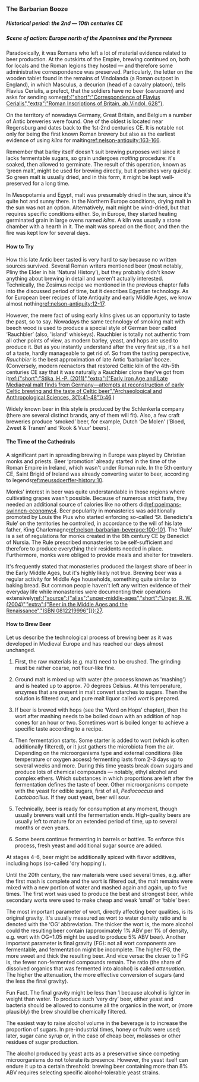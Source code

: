### The Barbarian Booze
##### Historical period: the 2nd — 10th centuries CE
##### Scene of action: Europe north of the Apennines and the Pyrenees

Paradoxically, it was Romans who left a lot of material evidence related to beer production. At the outskirts of the Empire, brewing continued on, both for locals and the Roman legions they hosted — and therefore some administrative correspondence was preserved. Particularly, the letter on the wooden tablet found in the remains of Vindolanda (a Roman outpost in England), in which Masculus, a decurion (head of a cavalry platoon), tells Flavius Cerialis, a prefect, that the soldiers have no beer (*ceruesam*) and asks for sending some[ref:{"short":"Correspondence of Flavius Cerialis","extra":"Roman Inscriptions of Britain, ab.Vindol. 628"}](https://romaninscriptionsofbritain.org/inscriptions/TabVindol628).

On the territory of nowadays Germany, Great Britain, and Belgium a number of Antic breweries were found. One of the oldest is located near Regensburg and dates back to the 1st-2nd centuries CE. It is notable not only for being the first known Roman brewery but also as the earliest evidence of using *kilns* for malting[ref:nelson-antiquity:163-166]().

Remember that barley itself doesn't suit brewing purposes well since it lacks fermentable sugars, so grain undergoes *malting* procedure: it's soaked, then allowed to germinate. The result of this operation, known as ‘green malt’, might be used for brewing directly, but it perishes very quickly. So green malt is usually dried, and in this form, it might be kept well-preserved for a long time.

In Mesopotamia and Egypt, malt was presumably dried in the sun, since it's quite hot and sunny there. In the Northern Europe conditions, drying malt in the sun was not an option. Alternatively, malt might be wind-dried, but that requires specific conditions either. So, in Europe, they started heating germinated grain in large ovens named *kilns*. A kiln was usually a stone chamber with a hearth in it. The malt was spread on the floor, and then the fire was kept low for several days.

#### How to Try

How this late Antic beer tasted is very hard to say because no written sources survived. Several Roman writers mentioned beer (most notably, Pliny the Elder in his ‘Natural History’), but they probably didn't know anything about brewing in detail and weren't actually interested. Technically, the Zosimus recipe we mentioned in the previous chapter falls into the discussed period of time, but it describes Egyptian technology. As for European beer recipes of late Antiquity and early Middle Ages, we know almost nothing[ref:nelson-antiquity:12-17]().

However, the mere fact of using early kilns gives us an opportunity to taste the past, so to say. Nowadays the same technology of smoking malt with beech wood is used to produce a special style of German beer called ‘Rauchbier’ (also, 'island' whiskeys). Rauchbier is totally not authentic from all other points of view, as modern barley, yeast, and hops are used to produce it. But as you instantly understand after the very first sip, it's a hell of a taste, hardly manageable to get rid of. So from the tasting perspective, *Rauchbier* is the best approximation of late Antic ‘barbarian’ booze. (Conversely, modern reenactors that restored Celtic kiln of the 4th-5th centuries CE say that it was naturally a Rauchbier clone they've got from it[ref:{"short":"Stika, H.-P. (2011)","extra":["Early Iron Age and Late Mediaeval malt finds from Germany—attempts at reconstruction of early Celtic brewing and the taste of Celtic beer","Archaeological and Anthropological Sciences, 3(1):41-48"]}:46](https://www.researchgate.net/publication/225682712_Early_Iron_Age_and_Late_Mediaeval_malt_finds_from_Germany-attempts_at_reconstruction_of_early_Celtic_brewing_and_the_taste_of_Celtic_beer).)

Widely known beer in this style is produced by the Schlenkerla company (there are several distinct brands, any of them will fit). Also, a few craft breweries produce ‘smoked’ beer, for example, Dutch ‘De Molen’ (‘Bloed, Zweet & Tranen’ and ‘Rook & Vuur’ beers).

#### The Time of the Cathedrals

A significant part in spreading brewing in Europe was played by Christian monks and priests. Beer ‘promotion’ already started in the time of the Roman Empire in Ireland, which wasn't under Roman rule. In the 5th century CE, Saint Brigid of Ireland was already converting water to beer, according to legends[ref:meussdoerffer-history:10]().

Monks' interest in beer was quite understandable in those regions where cultivating grapes wasn't possible. Because of numerous strict fasts, they needed an additional source of calories like no others did[ref:poelmans-swinnen-economy:4](). Beer popularity in monasteries was additionally promoted by Louis the Pius who started enforcing so-called ‘St. Benedicts's Rule’ on the territories he controlled, in accordance to the will of his late father, King Charlemagne[ref:nelson-barbarian-beverage:100-101](). The ‘Rule’ is a set of regulations for monks created in the 6th century CE by Benedict of Nursia. The Rule prescribed monasteries to be self-sufficient and therefore to produce everything their residents needed in place. Furthermore, monks were obliged to provide meals and shelter for travelers.

It's frequently stated that monasteries produced the largest share of beer in the Early Middle Ages, but it's highly likely not true. Brewing beer was a regular activity for Middle Age households, something quite similar to baking bread. But common people haven't left any written evidence of their everyday life while monasteries were documenting their operations extensively[ref:{"source":{"alias":"unger-middle-ages","short":"Unger, R. W. (2004)","extra":["Beer in the Middle Ages and the Renaissance","ISBN 0812219996"]}}:27]().

#### How to Brew Beer

Let us describe the technological process of brewing beer as it was developed in Medieval Europe and has reached our days almost unchanged.

  1. First, the raw materials (e.g. malt) need to be crushed. The grinding must be rather coarse, not flour-like fine.

  2. Ground malt is mixed up with water (the process known as 'mashing') and is heated up to approx. 70 degrees Celsius. At this temperature, enzymes that are present in malt convert starches to sugars. Then the solution is filtered out, and pure malt liquor called *wort* is prepared.

  3. If beer is brewed with hops (see the ‘Word on Hops’ chapter), then the wort after mashing needs to be boiled down with an addition of hop cones for an hour or two. Sometimes wort is boiled longer to achieve a specific taste according to a recipe.

  4. Then fermentation starts. Some starter is added to wort (which is often additionally filtered), or it just gathers the microbiota from the air. Depending on the microorganisms type and external conditions (like temperature or oxygen access) fermenting lasts from 2-3 days up to several weeks and more. During this time yeasts break down sugars and produce lots of chemical compounds — notably, ethyl alcohol and complex ethers. Which substances in which proportions are left after the fermentation defines the taste of beer. Other microorganisms compete with the yeast for edible sugars, first of all, *Pediococcus* and *Lactobacillus*. If they oust yeast, beer will sour.

  5. Technically, beer is ready for consumption at any moment, though usually brewers wait until the fermentation ends. High-quality beers are usually left to mature for an extended period of time, up to several months or even years.

  6. Some beers continue fermenting in barrels or bottles. To enforce this process, fresh yeast and additional sugar source are added.

At stages 4-6, beer might be additionally spiced with flavor additives, including hops (so-called 'dry hopping').

Until the 20th century, the raw materials were used several times, e.g. after the first mash is complete and the wort is filtered out, the malt remains were mixed with a new portion of water and mashed again and again, up to five times. The first wort was used to produce the best and strongest beer, while secondary worts were used to make cheap and weak ‘small’ or ‘table’ beer.

The most important parameter of wort, directly affecting beer qualities, is its original gravity. It's usually measured as wort to water density ratio and is denoted with the ‘OG’ abbreviation. The thicker the wort is, the more alcohol could the resulting beer contain (approximately 1% ABV per 1% of density, e.g. wort with OG=1.05 might be used to produce 5% ABV beer). Another important parameter is final gravity (FG): not all wort components are fermentable, and fermentation might be incomplete. The higher FG, the more sweet and thick the resulting beer. And vice versa: the closer to 1 FG is, the fewer non-fermented compounds remain. The ratio (the share of dissolved organics that was fermented into alcohol) is called *attenuation*. The higher the attenuation, the more effective conversion of sugars (and the less the final gravity).

Fun Fact. The final gravity might be less than 1 because alcohol is lighter in weight than water. To produce such ‘very dry’ beer, either yeast and bacteria should be allowed to consume all the organics in the wort, or (more plausibly) the brew should be chemically filtered.

The easiest way to raise alcohol volume in the beverage is to increase the proportion of sugars. In pre-industrial times, honey or fruits were used; later, sugar cane syrup or, in the case of cheap beer, molasses or other residues of sugar production.

The alcohol produced by yeast acts as a preservative since competing microorganisms do not tolerate its presence. However, the yeast itself can endure it up to a certain threshold: brewing beer containing more than 8% ABV requires selecting specific alcohol-tolerable yeast strains.